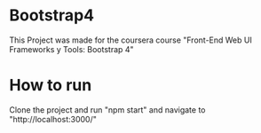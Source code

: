 # Bootstrap4
This Project was made for the coursera course "Front-End Web UI Frameworks y Tools: Bootstrap 4"
# How to run
Clone the project and run "npm start" and navigate to "http://localhost:3000/"
